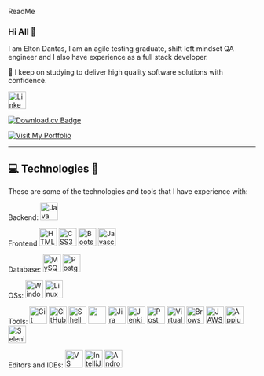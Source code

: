ReadMe
### Hi All 👋

I am Elton Dantas,  I am an agile testing graduate, shift left mindset QA engineer and I also have experience as a full stack developer.

🌱 I keep on studying to  deliver high quality software solutions with confidence.

<a href="https://www.linkedin.com/in/eltonccdantas/" target="_blank" rel="noreferrer"><img src="https://www.svgrepo.com/show/448234/linkedin.svg" width="36" height="36" alt="LinkedIn" /></a>


[![Download.cv Badge](https://img.shields.io/badge/Download%20My%20CV-000000)](https://drive.google.com/file/d/1ou2UhvhQANzpuu4ggEmfAUUxm59YbTbj/view?usp=sharing)

[![Visit My Portfolio](https://img.shields.io/badge/Visit%20My%20Portfolio-8A2BE2)](https://eltondantas.com/)





____


## 💻 Technologies 🔎

These are some of the technologies and tools that I have experience with:

Backend: 
<a href="https://www.oracle.com/java/" target="_blank" rel="noreferrer"><img src="https://raw.githubusercontent.com/danielcranney/readme-generator/main/public/icons/skills/java-colored.svg" width="36" height="36" alt="Java" /></a>

<!--loading...-->
<!--![Spring](https://img.shields.io/badge/-Spring-6DB33F?style=flat-square&logo=spring&logoColor=white)-->

Frontend
<a href="https://developer.mozilla.org/en-US/docs/Glossary/HTML5" target="_blank" rel="noreferrer"><img src="https://raw.githubusercontent.com/danielcranney/readme-generator/main/public/icons/skills/html5-colored.svg" width="36" height="36" alt="HTML5" /></a>
<a href="https://www.w3.org/TR/CSS/#css" target="_blank" rel="noreferrer"><img src="https://raw.githubusercontent.com/danielcranney/readme-generator/main/public/icons/skills/css3-colored.svg" width="36" height="36" alt="CSS3" /></a>
<a href="https://getbootstrap.com/" target="_blank" rel="noreferrer"><img src="https://raw.githubusercontent.com/danielcranney/readme-generator/main/public/icons/skills/bootstrap-colored.svg" width="36" height="36" alt="Bootstrap" /></a>
<a href="https://developer.mozilla.org/en-US/docs/Web/JavaScript" target="_blank" rel="noreferrer"><img src="https://raw.githubusercontent.com/danielcranney/readme-generator/main/public/icons/skills/javascript-colored.svg" width="36" height="36" alt="Javascript" /></a>


<!--loading-->
<!--![React](https://img.shields.io/badge/React-20232A?style=for-the-badge&logo=react&logoColor=61DAFB)-->

Database:
<a href="https://www.mysql.com/" target="_blank" rel="noreferrer"><img src="https://raw.githubusercontent.com/danielcranney/readme-generator/main/public/icons/skills/mysql-colored.svg" width="36" height="36" alt="MySQL" /></a>
<a href="https://www.postgresql.org/" target="_blank" rel="noreferrer"><img src="https://www.svgrepo.com/show/354200/postgresql.svg" width="36" height="36" alt="PostgreSQL" /></a>

OSs:
<a href="https://www.microsoft.com/en-us/windows" target="_blank" rel="noreferrer"><img src="https://www.svgrepo.com/show/354069/microsoft-windows.svg" width="36" height="36" alt="Windows" /></a>
<a href="https://www.redhat.com/en/topics/linux/what-is-linux" target="_blank" rel="noreferrer"><img src="https://www.svgrepo.com/show/354004/linux-tux.svg" width="36" height="36" alt="Linux" /></a>


Tools:
<a href="https://git-scm.com/" target="_blank" rel="noreferrer"><img src="https://www.svgrepo.com/show/452210/git.svg" width="36" height="36" alt="Git" /></a>
<a href="https://github.com/" target="_blank" rel="noreferrer"><img src="https://www.svgrepo.com/show/473620/github.svg" width="36" height="36" alt="GitHub" /></a>
<a href="https://en.wikipedia.org/wiki/Shell_script" target="_blank" rel="noreferrer"><img src="https://www.svgrepo.com/show/366577/application-x-shellscript.svg" width="36" height="36" alt="Shell Script" /></a>
<a href="https://www.docker.com/" target="_blank" rel="noreferrer"><img src="https://www.svgrepo.com/show/448221/docker.svg" width="36" height="36" alt="" /></a>
<a href="https://www.atlassian.com/software/jira" target="_blank" rel="noreferrer"><img src="https://www.svgrepo.com/show/452241/jira.svg" width="36" height="36" alt="Jira" /></a>
<a href="https://www.jenkins.io/" target="_blank" rel="noreferrer"><img src="https://www.svgrepo.com/show/353929/jenkins.svg" width="36" height="36" alt="Jenkins" /></a>
<a href="https://www.postman.com/" target="_blank" rel="noreferrer"><img src="https://www.svgrepo.com/show/354202/postman-icon.svg" width="36" height="36" alt="Postman" /></a>
<a href="https://www.virtualbox.org/" target="_blank" rel="noreferrer"><img src="https://www.svgrepo.com/show/377856/virtualbox.svg" width="36" height="36" alt="VirtualBox" /></a>
<a href="https://www.browserstack.com/" target="_blank" rel="noreferrer"><img src="https://www.svgrepo.com/show/353515/browserstack.svg" width="36" height="36" alt="BrowserStack" /></a>
<a href="https://www.freedomscientific.com/products/software/jaws/" target="_blank" rel="noreferrer"><img src="https://www.svgrepo.com/show/145783/shark.svg" width="36" height="36" alt="JAWS" /></a>
<a href="https://appium.io/" target="_blank" rel="noreferrer"><img src="https://www.svgrepo.com/show/353413/appium.svg" width="36" height="36" alt="Appium" /></a>
<a href="https://www.selenium.dev/" target="_blank" rel="noreferrer"><img src="https://www.svgrepo.com/show/354321/selenium.svg" width="36" height="36" alt="Selenium" /></a>


Editors and IDEs:
<a href="https://code.visualstudio.com/" target="_blank" rel="noreferrer"><img src="https://www.svgrepo.com/show/374171/vscode.svg" width="36" height="36" alt="VS Code" /></a>
<a href="https://www.jetbrains.com/idea/?var=1" target="_blank" rel="noreferrer"><img src="https://www.svgrepo.com/show/353906/intellij-idea.svg" width="36" height="36" alt="IntelliJ" /></a>
<a href="https://developer.android.com/studio?gad_source=1&gclid=Cj0KCQjwlN6wBhCcARIsAKZvD5gFvgwFg5lP_jH4Sud233trl7aDbYS_uLI_NxYSfTxyGkw-4pSarFwaAuo3EALw_wcB&gclsrc=aw.ds" target="_blank" rel="noreferrer"><img src="https://www.svgrepo.com/show/305701/androidstudio.svg" width="36" height="36" alt="Android Studio" /></a>

<!--
**eltonccdantas/eltonccdantas** is a ✨ _special_ ✨ repository because its `README.md` (this file) appears on your GitHub profile.

Here are some ideas to get you started:

- 🔭 I’m currently working on ...
- 🌱 I’m currently learning ...
- 👯 I’m looking to collaborate on ...
- 🤔 I’m looking for help with ...
- 💬 Ask me about ...
- 📫 How to reach me: ...
- 😄 Pronouns: ...
- ⚡ Fun fact: ...
-->
